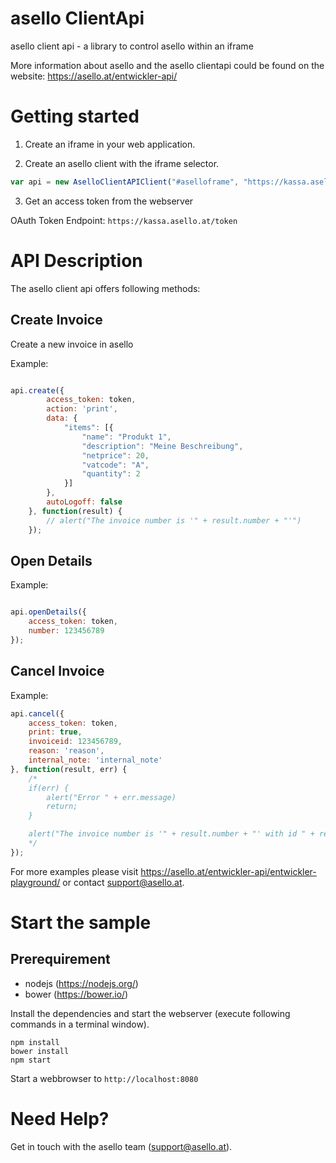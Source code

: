 # asello ClientApi
asello client api - a library to control asello within an iframe

More information about asello and the asello clientapi could be found on the website: https://asello.at/entwickler-api/

# Getting started

1) Create an iframe in your web application.

2) Create an asello client with the iframe selector.

```javascript
var api = new AselloClientAPIClient("#aselloframe", "https://kassa.asello.at")
```

3) Get an access token from the webserver

OAuth Token Endpoint: `https://kassa.asello.at/token`

# API Description

The asello client api offers following methods:

## Create Invoice 
Create a new invoice in asello

Example: 
```javascript

api.create({
        access_token: token,
        action: 'print',
        data: {
            "items": [{
                "name": "Produkt 1",
                "description": "Meine Beschreibung",
                "netprice": 20,
                "vatcode": "A",
                "quantity": 2
            }]
        },
        autoLogoff: false
    }, function(result) {
        // alert("The invoice number is '" + result.number + "'")
    });

```


## Open Details
Example:
```javascript

api.openDetails({
    access_token: token,
    number: 123456789
});

```

## Cancel Invoice

Example:
```javascript
api.cancel({
    access_token: token,
    print: true,
    invoiceid: 123456789,
    reason: 'reason',
    internal_note: 'internal_note'
}, function(result, err) {
    /*
    if(err) {
        alert("Error " + err.message)
        return;
    }

    alert("The invoice number is '" + result.number + "' with id " + result.id)
    */
});
```


For more examples please visit https://asello.at/entwickler-api/entwickler-playground/ or contact support@asello.at. 

# Start the sample

## Prerequirement

* nodejs (https://nodejs.org/) 
* bower (https://bower.io/) 

Install the dependencies and start the webserver (execute following commands in a terminal window).
```
npm install
bower install
npm start
```

Start a webbrowser to `http://localhost:8080`

# Need Help?

Get in touch with the asello team (support@asello.at).
